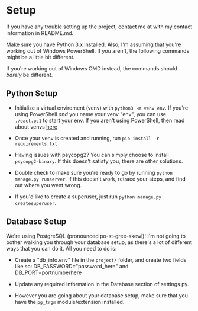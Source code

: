 # Setup

If you have any trouble setting up the project, contact me at with my contact information in README.md.

Make sure you have Python 3.x installed. Also, I'm assuming that you're working out of Windows PowerShell. If you aren't, the following commands might be a little bit different.

If you're working out of Windows CMD instead, the commands should _barely_ be different.

## Python Setup

- Initialize a virtual enviroment (venv) with `python3 -m venv env`. If you're using PowerShell _and_ you name your venv "env", you can use `./eact.ps1` to start your env. If you aren't using PowerShell, then read about venvs [here](https://docs.python.org/3/library/venv.html)

- Once your venv is created and running, run `pip install -r requirements.txt`

- Having issues with psycopg2? You can simply choose to install `psycopg2-binary`. If this doesn't satisfy you, there are other solutions.

- Double check to make sure you're ready to go by running `python manage.py runserver`. If this doesn't work, retrace your steps, and find out where you went wrong.

- If you'd like to create a superuser, just run `python manage.py createsuperuser`.

## Database Setup

We're using PostgreSQL (pronounced po-st-gree-skewl)! I'm not going to bother walking you through your database setup, as there's a lot of different ways that you can do it. All you need to do is:

- Create a "db_info.env" file in the `project/` folder, and create two fields like so: DB_PASSWORD="password_here" and DB_PORT=portnumberhere

- Update any required information in the Database section of settings.py.

- However you are going about your database setup, make sure that you have the `pg_trgm` module/extension installed.
